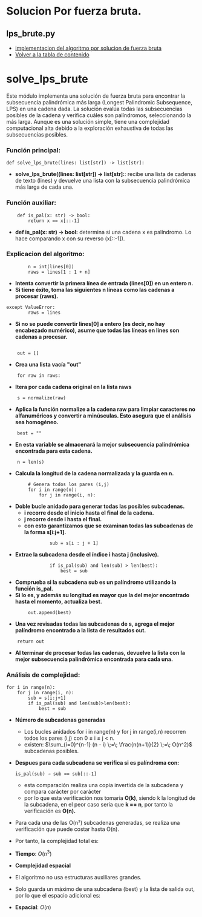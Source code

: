 # Solucion Por fuerza bruta.

## lps_brute.py
- [implementacion del algoritmo por solucion de fuerza bruta](../src/ejercicios/lps/lps_brute.py)
- [Volver a la tabla de contenido](/docs/Readme.md)

# solve_lps_brute

Este módulo implementa una solución de fuerza bruta para encontrar la subsecuencia palindrómica más larga (Longest Palindromic Subsequence, LPS) en una cadena dada. La solución evalúa todas las subsecuencias posibles de la cadena y verifica cuáles son palíndromos, seleccionando la más larga. Aunque es una solución simple, tiene una complejidad computacional alta debido a la exploración exhaustiva de todas las subsecuencias posibles.

### Función principal:
```
def solve_lps_brute(lines: list[str]) -> list[str]:
```
- **solve_lps_brute((lines: list[str]) -> list[str]:**: recibe una lista de cadenas de texto (lines) y devuelve una lista con la subsecuencia palindrómica más larga de cada una.

### Función auxiliar:
```
    def is_pal(x: str) -> bool:
        return x == x[::-1]
```
- **def is_pal(x: str) -> bool:** determina si una cadena x es palíndromo. Lo hace comparando x con su reverso (x[::-1]).

### Explicacion del algoritmo:

```     try:
        n = int(lines[0])
        raws = lines[1 : 1 + n]
```
- **Intenta convertir la primera línea de entrada (lines[0]) en un entero n.**
- **Si tiene éxito, toma las siguientes n líneas como las cadenas a procesar (raws).**

```
except ValueError:
        raws = lines
```
- **Si no se puede convertir lines[0] a entero (es decir, no hay encabezado numérico), asume que todas las líneas en lines son cadenas a procesar.**

```

    out = []

```
- **Crea una lista vacía "out"**

```
    for raw in raws:
```
- **Itera por cada cadena original  en la lista raws**

```
    s = normalize(raw)

```
- **Aplica la función normalize a la cadena raw para limpiar caracteres no alfanuméricos y convertir a minúsculas. Esto asegura que el análisis sea homogéneo.**

```
    best = ""
```
- **En esta variable se almacenará la mejor subsecuencia palindrómica encontrada para esta cadena.**


``` 
    n = len(s)
```
- **Calcula la longitud de la cadena normalizada y la guarda en n.**

``` 
        # Genera todos los pares (i,j)
        for i in range(n):
            for j in range(i, n):
``` 
- **Doble bucle anidado para generar todas las posibles subcadenas.**
    - **i recorre desde el inicio hasta el final de la cadena.**
    - **j recorre desde i hasta el final.**
    - **con esto garantizamos que se examinan todas las subcadenas de la forma s[i:j+1].**
```
                sub = s[i : j + 1]
```
- **Extrae la subcadena desde el índice i hasta j (inclusive).**
```
                if is_pal(sub) and len(sub) > len(best):
                    best = sub
```
- **Comprueba si la subcadena sub es un palíndromo utilizando la función is_pal.**
- **Si lo es, y además su longitud es mayor que la del mejor encontrado hasta el momento, actualiza best.**
```
        out.append(best)
```
- **Una vez revisadas todas las subcadenas de s, agrega el mejor palíndromo encontrado a la lista de resultados out.**
```
    return out
```
- **Al terminar de procesar todas las cadenas, devuelve la lista con la mejor subsecuencia palindrómica encontrada para cada una.**

### Análisis de complejidad:
```
for i in range(n):
    for j in range(i, n):
        sub = s[i:j+1]
        if is_pal(sub) and len(sub)>len(best):
            best = sub
```
- **Número de subcadenas generadas**
    - Los bucles anidados for i in range(n) y for j in range(i,n) recorren todos los pares (i,j) con 0 ≤ i ≤ j < n.
    - existen: 
    $\sum_{i=0}^{n-1} (n - i)
    \;=\;
    \frac{n(n+1)}{2}
    \;=\;
    O(n^2)$
    subcadenas posibles.
- **Despues para cada subcadena se verifica si es palíndroma con:**
    ```
    is_pal(sub) → sub == sub[::-1]
    ```
    - esta comparación realiza una copia invertida de la subcadena y compara carácter por carácter
    - por lo que esta verificación nos tomaria **O(k)**, siendo k la longitud de la subcadena, en el peor caso seria que **k == n**, por tanto la verificación es **O(n).**
- Para cada una de las O(n²) subcadenas generadas, se realiza una verificación que puede costar hasta O(n).

- Por tanto, la complejidad total es:
- **Tiempo**: $O(n^3)$

- **Complejidad espacial**
- El algoritmo no usa estructuras auxiliares grandes.
- Solo guarda un máximo de una subcadena (best) y la lista de salida out, por lo que el espacio adicional es:
- **Espacial**: $O(n)$



